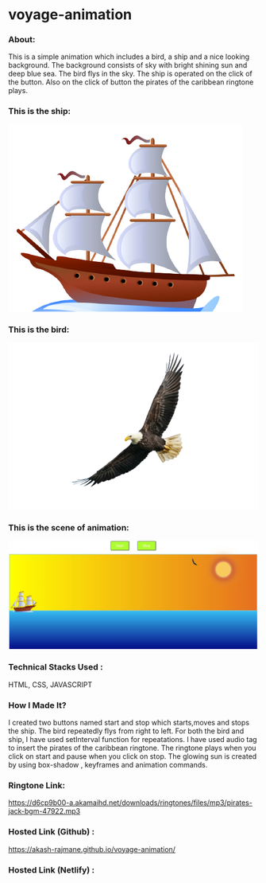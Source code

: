 # voyage-animation

### About:
This is a simple animation which includes a bird, a ship and a nice looking background. The background consists of sky with bright shining sun and deep blue sea. The bird flys in the sky. The ship is operated on the click of the button. Also on the click of button the pirates of the caribbean ringtone plays.   

### This is the ship:
![alt text](https://github.com/Akash-Rajmane/voyage-animation/blob/main/ship1.png?raw=true)

### This is the bird:
![alt text](https://github.com/Akash-Rajmane/voyage-animation/blob/main/bird.png?raw=true)

### This is the scene of animation:
![alt text](https://github.com/Akash-Rajmane/voyage-animation/blob/main/voyage.JPG)

### Technical Stacks Used :
HTML, CSS, JAVASCRIPT

### How I Made It?
I created two buttons named start and stop which starts,moves and stops the ship. The bird repeatedly flys from right to left. For both the bird and ship, I have used setInterval function for repeatations. I have used audio tag to insert the pirates of the caribbean ringtone. The ringtone plays when you click on start and pause when you click on stop. The glowing sun is created by using box-shadow , keyframes and animation commands.

### Ringtone Link:
https://d6cp9b00-a.akamaihd.net/downloads/ringtones/files/mp3/pirates-jack-bgm-47922.mp3

### Hosted Link (Github) :
https://akash-rajmane.github.io/voyage-animation/

### Hosted Link (Netlify) :
